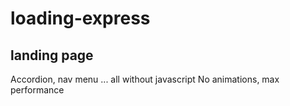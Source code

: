 # loading-express
## landing page
Accordion, nav menu ... all without javascript
No animations, max performance
